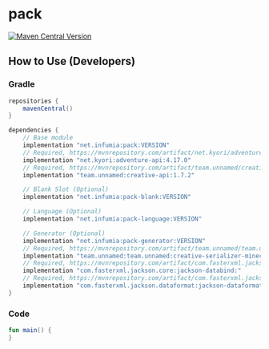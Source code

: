 # pack
[![Maven Central Version](https://img.shields.io/maven-central/v/net.infumia/pack)](https://central.sonatype.com/artifact/net.infumia/pack)
## How to Use (Developers)
### Gradle
```groovy
repositories {
    mavenCentral()
}

dependencies {
    // Base module
    implementation "net.infumia:pack:VERSION"
    // Required, https://mvnrepository.com/artifact/net.kyori/adventure-api/
    implementation "net.kyori:adventure-api:4.17.0"
    // Required, https://mvnrepository.com/artifact/team.unnamed/creative-api/
    implementation "team.unnamed:creative-api:1.7.2"

    // Blank Slot (Optional)
    implementation "net.infumia:pack-blank:VERSION"

    // Language (Optional)
    implementation "net.infumia:pack-language:VERSION"

    // Generator (Optional)
    implementation "net.infumia:pack-generator:VERSION"
    // Required, https://mvnrepository.com/artifact/team.unnamed/team.unnamed:creative-serializer-minecraft/
    implementation "team.unnamed:team.unnamed:creative-serializer-minecraft:1.7.2"
    // Required, https://mvnrepository.com/artifact/com.fasterxml.jackson.core/jackson-databind/
    implementation "com.fasterxml.jackson.core:jackson-databind:"
    // Required, https://mvnrepository.com/artifact/com.fasterxml.jackson.dataformat/jackson-dataformat-yaml/
    implementation "com.fasterxml.jackson.dataformat:jackson-dataformat-yaml:"
}
```
### Code
```kotlin
fun main() {
}
```
